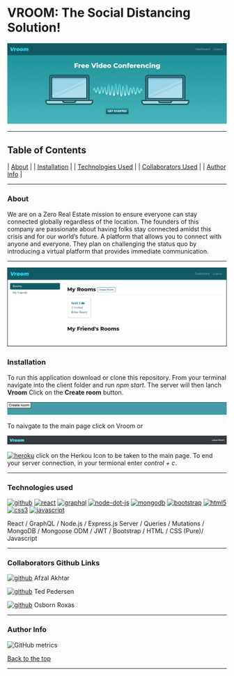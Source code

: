 # VROOM: The Social Distancing Solution!
![The Social Distancing Solution!](https://github.com/vcaruso0923/video-chatter-2-2/blob/master/vroom-main-photo.png)

--- 

## Table of Contents 

| [About](#about) |
| [Installation](#installation) |
| [Technologies Used](#technologies-used) |
| [Collaborators Used](#collaborators) |
| [Author Info](#author-info) |

---

### About

We are on a Zero Real Estate mission to ensure everyone can stay connected globally regardless of the location. The founders of this company are passionate about having folks stay connected amidst this crisis and for our world’s future. A platform that allows you to connect with anyone and everyone. They plan on challenging the status quo by introducing a virtual platform that provides immediate communication.

---


 ![ReadMe Image](https://github.com/vcaruso0923/video-chatter-2-2/blob/master/vroom-rooms.png)
 
 
### Installation

 
 To run this application download or clone this repository. From your terminal navigate into the client folder and run *npm start*.
 The server will then lanch **Vroom** Click on the **Create room** button. 
 
 ![ReadMe Image](https://github.com/vcaruso0923/video-chatter-2-2/blob/master/vroom-wide-create.png)
 
 To naivgate to the main page click on Vroom or
 
 ![ReadMe Image](https://github.com/vcaruso0923/video-chatter-2-2/blob/master/vroom-wide-vroom.png)
 
 [<img src='https://cdn.jsdelivr.net/npm/simple-icons@3.0.1/icons/heroku.svg' alt='heroku' height='40'>](https://salty-lowlands-76602.herokuapp.com/) click on the Herkou Icon to be taken to the main page. To end your server connection, in your termional  enter *control + c*.


---

### Technologies used 
[<img src='https://cdn.jsdelivr.net/npm/simple-icons@3.0.1/icons/github.svg' alt='github' height='40'>](https://github.com/vcaruso0923)  [<img src='https://cdn.jsdelivr.net/npm/simple-icons@3.0.1/icons/react.svg' alt='react' height='40'>](https://github.com/tedpedersen)  [<img src='https://cdn.jsdelivr.net/npm/simple-icons@3.0.1/icons/graphql.svg' alt='graphql' height='40'>](https://github.com/osbornroxas02)  [<img src='https://cdn.jsdelivr.net/npm/simple-icons@3.0.1/icons/node-dot-js.svg' alt='node-dot-js' height='40'>](https://salty-lowlands-76602.herokuapp.com/)  [<img src='https://cdn.jsdelivr.net/npm/simple-icons@3.0.1/icons/mongodb.svg' alt='mongodb' height='40'>](https://salty-lowlands-76602.herokuapp.com/)  [<img src='https://cdn.jsdelivr.net/npm/simple-icons@3.0.1/icons/bootstrap.svg' alt='bootstrap' height='40'>](https://salty-lowlands-76602.herokuapp.com/)  [<img src='https://cdn.jsdelivr.net/npm/simple-icons@3.0.1/icons/html5.svg' alt='html5' height='40'>](https://salty-lowlands-76602.herokuapp.com/)  [<img src='https://cdn.jsdelivr.net/npm/simple-icons@3.0.1/icons/css3.svg' alt='css3' height='40'>](https://salty-lowlands-76602.herokuapp.com/)  [<img src='https://cdn.jsdelivr.net/npm/simple-icons@3.0.1/icons/javascript.svg' alt='javascript' height='40'>](https://salty-lowlands-76602.herokuapp.com/)  

React / GraphQL / Node.js / Express.js Server / Queries / Mutations / MongoDB / Mongoose ODM / JWT / Bootstrap / HTML / CSS (Pure)/ Javascript 

---

### Collaborators Github Links


[<img src='https://cdn.jsdelivr.net/npm/simple-icons@3.0.1/icons/github.svg' alt='github' height='40'>](https://github.com/vcaruso0923)
Afzal Akhtar


[<img src='https://cdn.jsdelivr.net/npm/simple-icons@3.0.1/icons/github.svg' alt='github' height='40'>](https://github.com/tedpedersen)
Ted Pedersen


[<img src='https://cdn.jsdelivr.net/npm/simple-icons@3.0.1/icons/github.svg' alt='github' height='40'>](https://github.com/osbornroxas02)
Osborn Roxas

 
---


### Author Info

![GitHub metrics](https://metrics.lecoq.io/vcaruso0923)  



[Back to the top](#table-of-contents)
 
 
---
